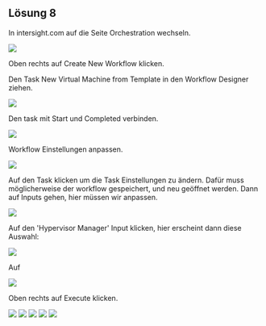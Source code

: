 ## Lösung 8

In intersight.com auf die Seite Orchestration wechseln.

![](./pics/81.png)

Oben rechts auf Create New Workflow klicken.

Den Task New Virtual Machine from Template in den Workflow Designer ziehen.

![](./pics/82.png)

Den task mit Start und Completed verbinden.

![](./pics/83.png)

Workflow Einstellungen anpassen.

![](./pics/84.png)

Auf den Task klicken um die Task Einstellungen zu ändern. Dafür muss möglicherweise der workflow gespeichert, und neu geöffnet werden. Dann auf Inputs gehen, hier müssen wir anpassen.

![](./pics/85.png)

Auf den 'Hypervisor Manager' Input klicken, hier erscheint dann diese Auswahl:

![](./pics/86.png)

Auf 

![](./pics/87.png)


Oben rechts auf Execute klicken.










![](./pics/88.png)
![](./pics/89.png)
![](./pics/90.png)
![](./pics/91.png)
![](./pics/92.png)
